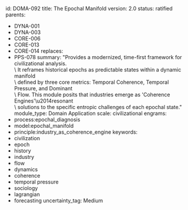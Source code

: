 id: DOMA-092
title: The Epochal Manifold
version: 2.0
status: ratified
parents:
- DYNA-001
- DYNA-003
- CORE-006
- CORE-013
- CORE-014
replaces:
- PPS-078
summary: "Provides a modernized, time-first framework for civilizational analysis.\
  \ It reframes historical epochs as predictable states within a dynamic manifold\
  \ defined by three core metrics: Temporal Coherence, Temporal Pressure, and Dominant\
  \ Flow. This module posits that industries emerge as 'Coherence Engines'\u2014resonant\
  \ solutions to the specific entropic challenges of each epochal state."
module_type: Domain Application
scale: civilizational
engrams:
- process:epochal_diagnosis
- model:epochal_manifold
- principle:industry_as_coherence_engine
keywords:
- civilization
- epoch
- history
- industry
- flow
- dynamics
- coherence
- temporal pressure
- sociology
- lagrangian
- forecasting
uncertainty_tag: Medium